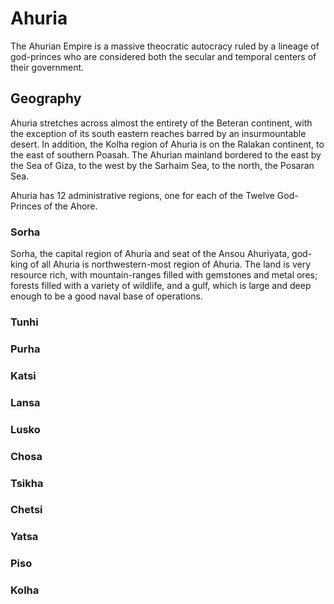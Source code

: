 # Ahuria

The Ahurian Empire is a massive theocratic autocracy ruled by a lineage of
god-princes who are considered both the secular and temporal centers of their
government. 

## Geography

Ahuria stretches across almost the entirety of the Beteran continent, with the
exception of its south eastern reaches barred by an insurmountable desert. In
addition, the Kolha region of Ahuria is on the Ralakan continent, to the east of
southern Poasah. The Ahurian mainland bordered to the east by the Sea of Giza, to the west by the
Sarhaim Sea, to the north, the Posaran Sea.

Ahuria has 12 administrative regions, one for each of the Twelve God-Princes of
the Ahore.

### Sorha

Sorha, the capital region of Ahuria and seat of the Ansou Ahuriyata, god-king of
all Ahuria is northwestern-most region of Ahuria. The land is very resource
rich, with mountain-ranges filled with gemstones and metal ores; forests filled
with a variety of wildlife, and a gulf, which is large and deep enough to be a
good naval base of operations.

### Tunhi
### Purha
### Katsi
### Lansa
### Lusko
### Chosa
### Tsikha
### Chetsi
### Yatsa
### Piso
### Kolha
